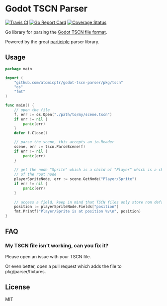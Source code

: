 # Godot TSCN Parser
[![Travis CI](https://api.travis-ci.com/atomicptr/godot-tscn-parser.svg?branch=master)](https://travis-ci.com/atomicptr/godot-tscn-parser)
[![Go Report Card](https://goreportcard.com/badge/github.com/atomicptr/godot-tscn-parser)](https://goreportcard.com/report/github.com/atomicptr/godot-tscn-parser)
[![Coverage Status](https://coveralls.io/repos/github/atomicptr/godot-tscn-parser/badge.svg?branch=master)](https://coveralls.io/github/atomicptr/godot-tscn-parser?branch=master)

Go library for parsing the [Godot TSCN file format](https://docs.godotengine.org/en/stable/development/file_formats/tscn.html).

Powered by the great [participle](https://github.com/alecthomas/participle) parser library.

## Usage

```go
package main

import (
    "github.com/atomicptr/godot-tscn-parser/pkg/tscn"
    "os"
    "fmt"
)

func main() {
    // open the file
    f, err := os.Open("./path/to/my/scene.tscn")
    if err != nil {
        panic(err)
    }
    defer f.Close()

    // parse the scene, this accepts an io.Reader
    scene, err := tscn.ParseScene(f)
    if err != nil {
        panic(err)
    }
    
    // get the node "Sprite" which is a child of "Player" which is a child of
    // of the root node
    playerSpriteNode, err := scene.GetNode("Player/Sprite")
    if err != nil {
        panic(err)
    }
    
    // access a field, keep in mind that TSCN files only store non default values
    position := playerSpriteNode.Fields["position"]
    fmt.Printf("Player/Sprite is at position %v\n", position)
}
```

## FAQ

### My TSCN file isn't working, can you fix it?

Please open an issue with your TSCN file.

Or even better, open a pull request which adds the file to pkg/parser/fixtures.

## License

MIT
